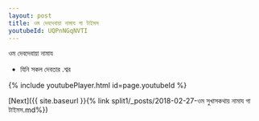 ```yaml
---
layout: post
title: ওম দেবদেবায়া নামায গা টাইমস
youtubeId: UQPnNGqNVTI
---
```

 
 
 ওম দেবদেবায়া নামায  
 
 -  যিনি সকল দেবতার .শ্বর 
 
  
 
  
 
 
 
 
 
 


{% include youtubePlayer.html id=page.youtubeId %}
 
[Next]({{ site.baseurl }}{% link  split1/_posts/2018-02-27-ওম সুখাসকথায় নামায গা টাইমস.md%})
 

